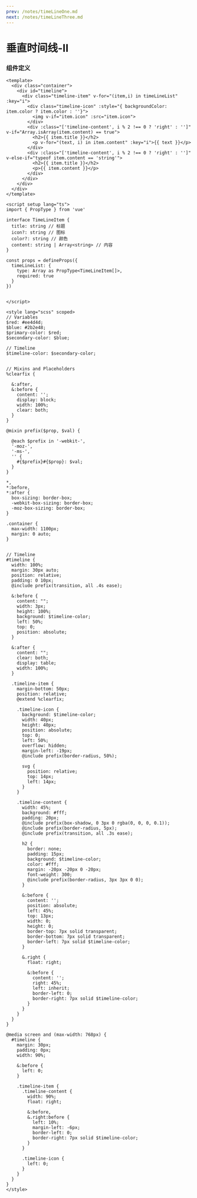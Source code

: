 ```yaml
---
prev: /notes/timeLineOne.md
next: /notes/timeLineThree.md
---
```


# 垂直时间线-II

<timeLineTwo :timeLineList="list" />

<script setup>
import { ref } from 'vue'

const list = ref([])

list.value = [
  {
    title: '2021',
    icon: '/images/hero.png',
    content: 'Neque sunt voluptatibus repellat pariatur ut enim. Eveniet rerum suscipit eveniet amet dignissimos.Doloremque et distinctio quod molestiae ut.'
  },
  {
    title: '2022',
    icon: '/images/jaychou.jpg',
    content: 'Neque sunt voluptatibus repellat pariatur ut enim. Eveniet rerum suscipit eveniet amet dignissimos.Doloremque et distinctio quod molestiae ut.'
  },
  {
    title: '2023',
    color: '#39a3ef',
    content: 'Neque sunt voluptatibus repellat pariatur ut enim. Eveniet rerum suscipit eveniet amet dignissimos.Doloremque et distinctio quod molestiae ut.'
  },
  {
    title: '2024',
    content: 'Neque sunt voluptatibus repellat pariatur ut enim. Eveniet rerum suscipit eveniet amet dignissimos.Doloremque et distinctio quod molestiae ut.'
  },
  {
    title: '2025',
    content: [
      'Delectus facere officia consequuntur molestias deserunt illo. Placeat laudantium beatae natus excepturi abnihil voluptates.',
      'VAdipisci totam omnis cum et suscipit excepturi et excepturi. Inventore sequi sit ut aliquid. Modi autdolores dignissimos.'
    ]
  },
]
</script>

### 组件定义

```vue
<template>
  <div class="container">
    <div id="timeline">
      <div class="timeline-item" v-for="(item,i) in timeLineList" :key="i">
        <div class="timeline-icon" :style="{ backgroundColor: item.color ? item.color : ''}">
          <img v-if="item.icon" :src="item.icon">
        </div>
        <div :class="['timeline-content', i % 2 !== 0 ? 'right' : '']" v-if="Array.isArray(item.content) == true">
          <h2>{{ item.title }}</h2>
          <p v-for="(text, i) in item.content" :key="i">{{ text }}</p>
        </div>
        <div :class="['timeline-content', i % 2 !== 0 ? 'right' : '']" v-else-if="typeof item.content == 'string'">
          <h2>{{ item.title }}</h2>
          <p>{{ item.content }}</p>
        </div>
      </div>
    </div>
  </div>
</template>

<script setup lang="ts">
import { PropType } from 'vue'

interface TimeLineItem {
  title: string // 标题
  icon?: string // 图标
  color?: string // 颜色
  content: string | Array<string> // 内容
}

const props = defineProps({
  timeLineList: {
    type: Array as PropType<TimeLineItem[]>,
    required: true
  }
})


</script>

<style lang="scss" scoped>
// Variables
$red: #ee4d4d;
$blue: #2b2e48;
$primary-color: $red;
$secondary-color: $blue;

// Timeline
$timeline-color: $secondary-color;


// Mixins and Placeholders
%clearfix {

  &:after,
  &:before {
    content: '';
    display: block;
    width: 100%;
    clear: both;
  }
}

@mixin prefix($prop, $val) {

  @each $prefix in '-webkit-',
  '-moz-',
  '-ms-',
  '' {
    #{$prefix}#{$prop}: $val;
  }
}

*,
*:before,
*:after {
  box-sizing: border-box;
  -webkit-box-sizing: border-box;
  -moz-box-sizing: border-box;
}

.container {
  max-width: 1100px;
  margin: 0 auto;
}


// Timeline
#timeline {
  width: 100%;
  margin: 30px auto;
  position: relative;
  padding: 0 10px;
  @include prefix(transition, all .4s ease);

  &:before {
    content: "";
    width: 3px;
    height: 100%;
    background: $timeline-color;
    left: 50%;
    top: 0;
    position: absolute;
  }

  &:after {
    content: "";
    clear: both;
    display: table;
    width: 100%;
  }

  .timeline-item {
    margin-bottom: 50px;
    position: relative;
    @extend %clearfix;

    .timeline-icon {
      background: $timeline-color;
      width: 40px;
      height: 40px;
      position: absolute;
      top: 0;
      left: 50%;
      overflow: hidden;
      margin-left: -19px;
      @include prefix(border-radius, 50%);

      svg {
        position: relative;
        top: 14px;
        left: 14px;
      }
    }

    .timeline-content {
      width: 45%;
      background: #fff;
      padding: 20px;
      @include prefix(box-shadow, 0 3px 0 rgba(0, 0, 0, 0.1));
      @include prefix(border-radius, 5px);
      @include prefix(transition, all .3s ease);

      h2 {
        border: none;
        padding: 15px;
        background: $timeline-color;
        color: #fff;
        margin: -20px -20px 0 -20px;
        font-weight: 300;
        @include prefix(border-radius, 3px 3px 0 0);
      }

      &:before {
        content: '';
        position: absolute;
        left: 45%;
        top: 13px;
        width: 0;
        height: 0;
        border-top: 7px solid transparent;
        border-bottom: 7px solid transparent;
        border-left: 7px solid $timeline-color;
      }

      &.right {
        float: right;

        &:before {
          content: '';
          right: 45%;
          left: inherit;
          border-left: 0;
          border-right: 7px solid $timeline-color;
        }
      }
    }
  }
}

@media screen and (max-width: 768px) {
  #timeline {
    margin: 30px;
    padding: 0px;
    width: 90%;

    &:before {
      left: 0;
    }

    .timeline-item {
      .timeline-content {
        width: 90%;
        float: right;

        &:before,
        &.right:before {
          left: 10%;
          margin-left: -6px;
          border-left: 0;
          border-right: 7px solid $timeline-color;
        }
      }

      .timeline-icon {
        left: 0;
      }
    }
  }
}
</style>
```